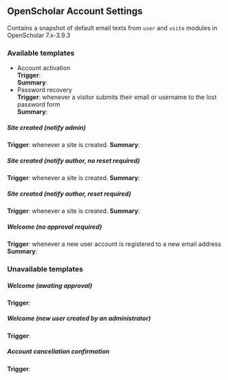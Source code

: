 ## OpenScholar Account Settings

Contains a snapshot of default email texts from `user` and `vsite` modules in OpenScholar 7.x-3.9.3

### Available templates

* Account activation<br/>**Trigger**:<br/>**Summary**:
* Password recovery<br/>**Trigger**: whenever a visitor submits their email or username to the lost password form<br/>**Summary**:

##### Site created (notify admin)
**Trigger**: whenever a site is created.
**Summary**:

##### Site created (notify author, no reset required)
**Trigger**: whenever a site is created.
**Summary**:

##### Site created (notify author, reset required)
**Trigger**: whenever a site is created.
**Summary**:

##### Welcome (no approval required)
**Trigger**: whenever a new user account is registered to a new email address
**Summary**:

### Unavailable templates

##### Welcome (awating approval)
**Trigger**:

##### Welcome (new user created by an administrator)
**Trigger**:

##### Account cancellation confirmation
**Trigger**:

